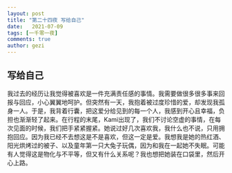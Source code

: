 ```yaml
---
layout: post
title: "第二十四夜 写给自己"
date:   2021-07-09
tags: [一千零一夜]
comments: true
author: gezi
---
```


<!-- more -->

## 写给自己

我过去的经历让我觉得被喜欢是一件充满责任感的事情。我需要做很多很多事来回报与回应，小心翼翼地呵护。但突然有一天，我抱着被过度珍惜的爱，却发现我孤身一人。于是，我背着行囊，把这爱分给见到的每一个人，我感到开心且幸福，负担也渐渐轻了起来。在行程的末尾，Kami出现了，我们不讨论空虚的事情，在每次见面的时候，我们把手紧紧握紧。她说过好几次喜欢我，我什么也不说，只用拥抱回应。因为我已经不去想这是不是喜欢，但这一定是爱。我想我是她的热红酒、阳光烘烤过的被子、以及童年第一只大兔子玩偶，因为和我在一起她不失眠。可能有人觉得这是物化与不平等，但又有什么关系呢？我也想把她装在口袋里，然后开心上路。
